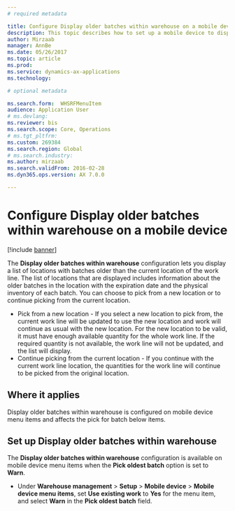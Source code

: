 ```yaml
---
# required metadata

title: Configure Display older batches within warehouse on a mobile device
description: This topic describes how to set up a mobile device to display a list of locations with batches older than the current location of a work line.
author: Mirzaab
manager: AnnBe
ms.date: 05/26/2017
ms.topic: article
ms.prod: 
ms.service: dynamics-ax-applications
ms.technology: 

# optional metadata

ms.search.form:  WHSRFMenuItem
audience: Application User
# ms.devlang: 
ms.reviewer: bis
ms.search.scope: Core, Operations
# ms.tgt_pltfrm: 
ms.custom: 269384
ms.search.region: Global
# ms.search.industry: 
ms.author: mirzaab
ms.search.validFrom: 2016-02-28
ms.dyn365.ops.version: AX 7.0.0

---
```


# Configure Display older batches within warehouse on a mobile device

[!include [banner](../includes/banner.md)]

The **Display older batches within warehouse** configuration lets you display a list of locations with batches older than the current location of the work line. The list of locations that are displayed includes information about the older batches in the location with the expiration date and the physical inventory of each batch. You can choose to pick from a new location or to continue picking from the current location. 
- Pick from a new location - If you select a new location to pick from, the  current work line will be updated to use the new location and work will continue as usual with the new location. For the new location to be valid, it must have enough available quantity for the whole work line. If the required quantity is not available, the work line will not be updated, and the list will display. 
- Continue picking from the current location - If you continue with the current work line location, the quantities for the work line will continue to be picked from the original location.

## Where it applies
Display older batches within warehouse is configured on mobile device menu items and affects the pick for batch below items.

## Set up Display older batches within warehouse
The **Display older batches within warehouse** configuration is available on mobile device menu items when the **Pick oldest batch** option is set to **Warn**.

- Under **Warehouse management** > **Setup** > **Mobile device** > **Mobile device menu items**, set **Use existing work** to **Yes** for the menu item, and select **Warn** in the **Pick oldest batch** field. 

